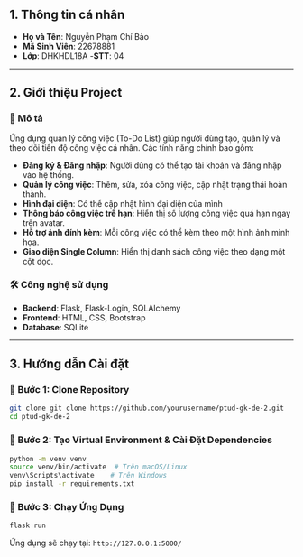 
## 1. Thông tin cá nhân
- **Họ và Tên**: Nguyễn Phạm Chí Bảo
- **Mã Sinh Viên**: 22678881
- **Lớp**: DHKHDL18A
-**STT**: 04

---

## 2. Giới thiệu Project
### 🔹 Mô tả
Ứng dụng quản lý công việc (To-Do List) giúp người dùng tạo, quản lý và theo dõi tiến độ công việc cá nhân. Các tính năng chính bao gồm:
- **Đăng ký & Đăng nhập**: Người dùng có thể tạo tài khoản và đăng nhập vào hệ thống.
- **Quản lý công việc**: Thêm, sửa, xóa công việc, cập nhật trạng thái hoàn thành.
- **Hình đại diện**: Có thể cập nhật hình đại diện của mình 
- **Thông báo công việc trễ hạn**: Hiển thị số lượng công việc quá hạn ngay trên avatar.
- **Hỗ trợ ảnh đính kèm**: Mỗi công việc có thể kèm theo một hình ảnh minh họa.
- **Giao diện Single Column**: Hiển thị danh sách công việc theo dạng một cột dọc.

### 🛠 Công nghệ sử dụng
- **Backend**: Flask, Flask-Login, SQLAlchemy
- **Frontend**: HTML, CSS, Bootstrap
- **Database**: SQLite 

---

## 3. Hướng dẫn Cài đặt
### 🔹 Bước 1: Clone Repository
```sh
git clone git clone https://github.com/yourusername/ptud-gk-de-2.git
cd ptud-gk-de-2

```

### 🔹 Bước 2: Tạo Virtual Environment & Cài Đặt Dependencies
```sh
python -m venv venv
source venv/bin/activate  # Trên macOS/Linux
venv\Scripts\activate    # Trên Windows
pip install -r requirements.txt
```

### 🔹 Bước 3: Chạy Ứng Dụng
```sh
flask run
```

Ứng dụng sẽ chạy tại: `http://127.0.0.1:5000/`



